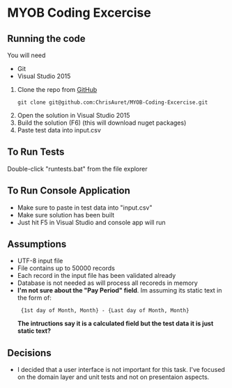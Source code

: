 
# MYOB Coding Excercise

## Running the code

You will need
- Git
- Visual Studio 2015

1. Clone the repo from [GitHub](https://github.com/ChrisAuret/MYOB-Coding-Excercise)
    ```
    git clone git@github.com:ChrisAuret/MYOB-Coding-Excercise.git
    ```
2. Open the solution in Visual Studio 2015
2. Build the solution (F6) (this will download nuget packages)
3. Paste test data into input.csv

## To Run Tests

Double-click "runtests.bat" from the file explorer

## To Run Console Application
-   Make sure to paste in test data into "input.csv"
-   Make sure solution has been built
-   Just hit F5 in Visual Studio and console app will run

## Assumptions
- UTF-8 input file
- File contains up to 50000 records
- Each record in the input file has been validated already
- Database is not needed as will process all recoreds in memory
- **I'm not sure about the "Pay Period" field**. Im assuming its static text in the form of:
   ```
    {1st day of Month, Month} - {Last day of Month, Month}
    ```
    **The intructions say it is a calculated field but the test data it is just static text?**
    
## Decisions
- I decided that a user interface is not important for this task. I've focused on the domain layer and unit tests and not on presentaion aspects.
